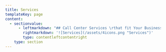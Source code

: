 ```yaml
---
title: Services
templateKey: page
content:
  - sectionvalue:
      - leftmarkdown: "## Call Center Services \rthat fit Your Business."
        rightmarkdown: '![Services](/assets/4icons.png "Services")'
        type: contentleftcontentright
    type: section
---
```


